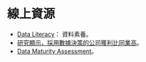 # 線上資源

- [Data Literacy](https://en.wikipedia.org/wiki/Data_literacy)： 資料素養。
- [研究顯示，採用數據決策的公司獲利比同業高](https://cloud.google.com/blog/transform/data-leaders-more-profitable-innovative-hbr-data)。
- [Data Maturity Assessment](https://data.org/dma/)。 